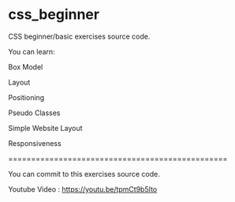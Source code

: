 # css_beginner
CSS beginner/basic exercises source code.

You can learn:

Box Model

Layout

Positioning

Pseudo Classes

Simple Website Layout

Responsiveness

================================================

You can commit to this exercises source code.

Youtube Video : https://youtu.be/tpmCt9b5Ito
